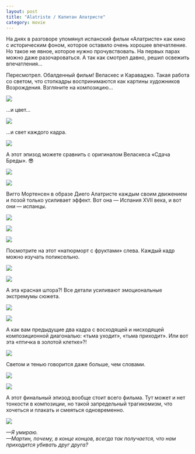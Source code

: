 ```yaml
---
layout: post
title: "Alatriste / Капитан Алатристе"
category: movie
---
```

На днях в&#160;разговоре упомянул испанский фильм «Алатристе» как кино с&#160;историческим фоном, которое оставило очень хорошее впечатление. Но такое не явное, которое нужно прочувствовать. На первых парах можно даже разочароваться. А&#160;так как смотрел давно, решил освежить впечатления...

Пересмотрел. Обалденный фильм! Веласкес и&#160;Караваджо. Такая работа со светом, что стопкадры воспринимаются как картины художников Возрождения. Взгляните на композицию...

![](https://ic.pics.livejournal.com/quillcraft/13449910/356955/356955_original.png)

...и цвет...

![](https://ic.pics.livejournal.com/quillcraft/13449910/357317/357317_original.png)

...и свет каждого кадра.

![](https://ic.pics.livejournal.com/quillcraft/13449910/357676/357676_original.png)

А&#160;этот эпизод можете сравнить с&#160;оригиналом Веласкеса «Сдача Бреды». 😎

![](https://ic.pics.livejournal.com/quillcraft/13449910/357906/357906_original.png)

![](https://ic.pics.livejournal.com/quillcraft/13449910/358210/358210_original.png)

Вигго Мортенсен в&#160;образе Диего Алатристе каждым своим движением и&#160;позой только усиливает эффект. Вот она&#160;— Испания XVII века, и&#160;вот они&#160;— испанцы.

![](https://ic.pics.livejournal.com/quillcraft/13449910/358820/358820_original.png)

![](https://ic.pics.livejournal.com/quillcraft/13449910/358961/358961_original.png)

![](https://ic.pics.livejournal.com/quillcraft/13449910/359348/359348_original.png)

Посмотрите на этот «натюрморт с&#160;фруктами» слева. Каждый кадр можно изучать попиксельно.

![](https://ic.pics.livejournal.com/quillcraft/13449910/359458/359458_original.png)

![](https://ic.pics.livejournal.com/quillcraft/13449910/359689/359689_original.png)

А&#160;эта красная штора?! Все детали усиливают эмоциональные экстремумы сюжета.

![](https://ic.pics.livejournal.com/quillcraft/13449910/360172/360172_original.png)

![](https://ic.pics.livejournal.com/quillcraft/13449910/361168/361168_original.png)

А&#160;как вам предыдущие два кадра с&#160;восходящей и&#160;нисходящей композиционной диагональю: «тьма уходит», «тьма приходит». Или вот эта «птичка в&#160;золотой клетке»?!

![](https://ic.pics.livejournal.com/quillcraft/13449910/361436/361436_original.png)

Светом и&#160;тенью говорится даже больше, чем словами.

![](https://ic.pics.livejournal.com/quillcraft/13449910/361707/361707_original.png)

![](https://ic.pics.livejournal.com/quillcraft/13449910/361851/361851_original.png)

А&#160;этот финальный эпизод вообще стоит всего фильма. Тут может и&#160;нет тонкости в&#160;композиции, но такой запредельный трагикомизм, что хочеться и&#160;плакать и&#160;смеяться одновременно.

![](https://ic.pics.livejournal.com/quillcraft/13449910/362214/362214_original.png)

*—Я умираю.<br/>
—Мартин, почему, в&#160;конце концов, всегда так получается, что нам приходится убивать друг друга?*
